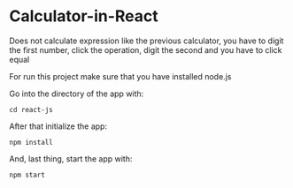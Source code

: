 # Calculator-in-React

Does not calculate expression like the previous calculator, you have to digit the first number, click the operation, digit the second and you have to click equal

For run this project make sure that you have installed node.js

Go into the directory of the app with:

```
cd react-js
```

After that initialize the app:

```
npm install
```

And, last thing, start the app with:

```
npm start
```
